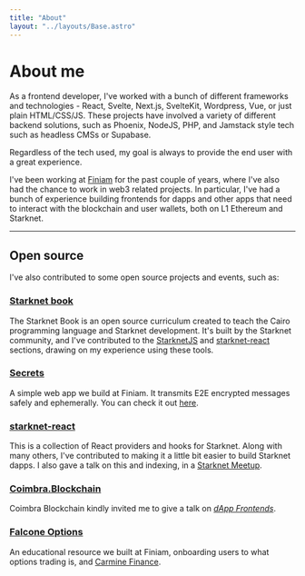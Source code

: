 ```yaml
---
title: "About"
layout: "../layouts/Base.astro"
---
```


# About me

As a frontend developer, I've worked with a bunch of different frameworks and technologies - React, Svelte, Next.js, SvelteKit, Wordpress, Vue, or just plain HTML/CSS/JS. These projects have involved a variety of different backend solutions, such as Phoenix, NodeJS, PHP, and Jamstack style tech such as headless CMSs or Supabase.

Regardless of the tech used, my goal is always to provide the end user with a great experience.

I've been working at [Finiam](https://finiam.com) for the past couple of years, where I've also had the chance to work in web3 related projects. In particular, I've had a bunch of experience building frontends for dapps and other apps that need to interact with the blockchain and user wallets, both on L1 Ethereum and Starknet.

---

## Open source

I've also contributed to some open source projects and events, such as:

### [Starknet book](https://book.starknet.io/#starknet_book_authors)

The Starknet Book is an open source curriculum created to teach the Cairo programming language and Starknet development. It's built by the Starknet community, and I've contributed to the [StarknetJS](https://github.com/0xs34n/starknet.js) and [starknet-react](https://github.com/apibara/starknet-react) sections, drawing on my experience using these tools.

### [Secrets](https://github.com/finiam/secrets.finiam.com)

A simple web app we build at Finiam. It transmits E2E encrypted messages safely and ephemerally. You can check it out [here](https://secrets.finiam.com/).

### [starknet-react](https://github.com/apibara/starknet-react)

This is a collection of React providers and hooks for Starknet. Along with many others, I've contributed to making it a little bit easier to build Starknet dapps. I also gave a talk on this and indexing, in a [Starknet Meetup](https://twitter.com/wearefiniam/status/1654517948315234306).

### [Coimbra.Blockchain](https://twitter.com/Coimblockchain)

Coimbra Blockchain kindly invited me to give a talk on [_dApp Frontends_](https://www.youtube.com/live/qqlRjpXY_Pc?feature=share&t=193).

### [Falcone Options](https://falcone.finiam.com/)

An educational resource we built at Finiam, onboarding users to what options trading is, and [Carmine Finance](https://carmine.finance/).
